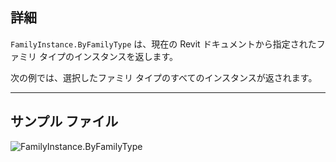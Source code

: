 ## 詳細
`FamilyInstance.ByFamilyType` は、現在の Revit ドキュメントから指定されたファミリ タイプのインスタンスを返します。

次の例では、選択したファミリ タイプのすべてのインスタンスが返されます。

___
## サンプル ファイル

![FamilyInstance.ByFamilyType](./Revit.Elements.FamilyInstance.ByFamilyType_img.jpg)
